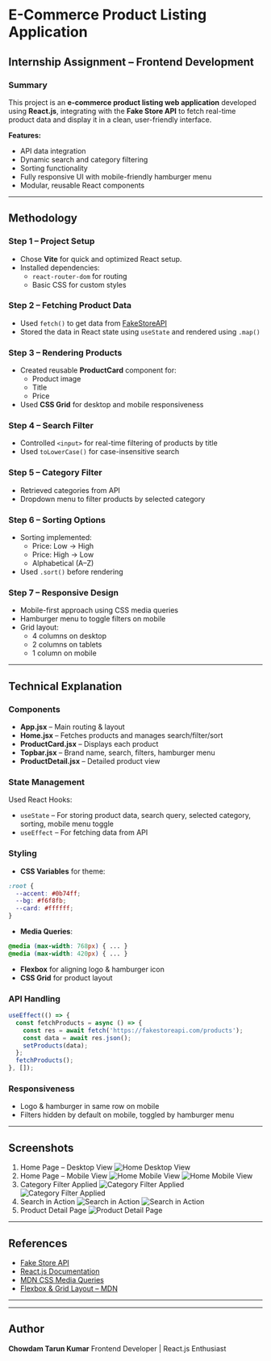 # E-Commerce Product Listing Application

##  Internship Assignment – Frontend Development

### Summary
This project is an **e-commerce product listing web application** developed using **React.js**, integrating with the **Fake Store API** to fetch real-time product data and display it in a clean, user-friendly interface.

**Features:**
- API data integration
- Dynamic search and category filtering
- Sorting functionality
- Fully responsive UI with mobile-friendly hamburger menu
- Modular, reusable React components

---

## Methodology

### Step 1 – Project Setup
- Chose **Vite** for quick and optimized React setup.
- Installed dependencies:
  - `react-router-dom` for routing
  - Basic CSS for custom styles

### Step 2 – Fetching Product Data
- Used `fetch()` to get data from [FakeStoreAPI](https://fakestoreapi.com/products)
- Stored the data in React state using `useState` and rendered using `.map()`

### Step 3 – Rendering Products
- Created reusable **ProductCard** component for:
  - Product image
  - Title
  - Price
- Used **CSS Grid** for desktop and mobile responsiveness

### Step 4 – Search Filter
- Controlled `<input>` for real-time filtering of products by title
- Used `toLowerCase()` for case-insensitive search

### Step 5 – Category Filter
- Retrieved categories from API
- Dropdown menu to filter products by selected category

### Step 6 – Sorting Options
- Sorting implemented:
  - Price: Low → High
  - Price: High → Low
  - Alphabetical (A–Z)
- Used `.sort()` before rendering

### Step 7 – Responsive Design
- Mobile-first approach using CSS media queries
- Hamburger menu to toggle filters on mobile
- Grid layout:
  - 4 columns on desktop
  - 2 columns on tablets
  - 1 column on mobile

---

## Technical Explanation

### Components
- **App.jsx** – Main routing & layout
- **Home.jsx** – Fetches products and manages search/filter/sort
- **ProductCard.jsx** – Displays each product
- **Topbar.jsx** – Brand name, search, filters, hamburger menu
- **ProductDetail.jsx** – Detailed product view

### State Management
Used React Hooks:
- `useState` – For storing product data, search query, selected category, sorting, mobile menu toggle
- `useEffect` – For fetching data from API

### Styling
- **CSS Variables** for theme:
```css
:root {
  --accent: #0b74ff;
  --bg: #f6f8fb;
  --card: #ffffff;
}
````

* **Media Queries**:

```css
@media (max-width: 768px) { ... }
@media (max-width: 420px) { ... }
```

* **Flexbox** for aligning logo & hamburger icon
* **CSS Grid** for product layout

### API Handling

```javascript
useEffect(() => {
  const fetchProducts = async () => {
    const res = await fetch('https://fakestoreapi.com/products');
    const data = await res.json();
    setProducts(data);
  };
  fetchProducts();
}, []);
```

### Responsiveness

* Logo & hamburger in same row on mobile
* Filters hidden by default on mobile, toggled by hamburger menu

---

## Screenshots


1. Home Page – Desktop View
![Home Desktop View](images/Homescreen.png)
2. Home Page – Mobile View 
![Home Mobile View](images/mobile1.png)
![Home Mobile View](images/mobile2.png)
3. Category Filter Applied
![Category Filter Applied](images/sorting.png)
![Category Filter Applied](images/price.png)
4. Search in Action
![Search in Action](images/search1.png)
![Search in Action](images/search2.png)
5. Product Detail Page
![Product Detail Page](images/prodetail.png)

---

## References

* [Fake Store API](https://fakestoreapi.com/)
* [React.js Documentation](https://react.dev/)
* [MDN CSS Media Queries](https://developer.mozilla.org/en-US/docs/Web/CSS/Media_Queries/Using_media_queries)
* [Flexbox & Grid Layout – MDN](https://developer.mozilla.org/en-US/docs/Web/CSS/CSS_Grid_Layout)

---

---

##  Author

**Chowdam Tarun Kumar**
Frontend Developer | React.js Enthusiast
